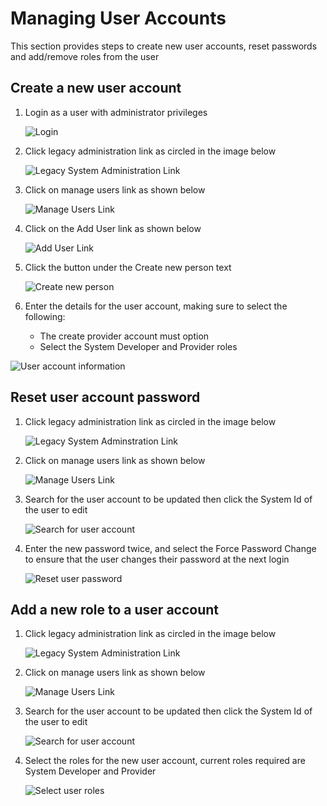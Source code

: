 # Managing User Accounts

This section provides steps to create new user accounts, reset passwords and add/remove roles from the user

## Create a new user account

1. Login as a user with administrator privileges

   ![Login](../images/log_in_as_admin_link.png)

2. Click legacy administration link as circled in the image below

   ![Legacy System Administration Link](../.gitbook/assets/legacy_system%20administration_link.png)

3. Click on manage users link as shown below

   ![Manage Users Link](../images/manage_user_accounts_link.png)

4. Click on the Add User link as shown below

   ![Add User Link](../images/add_user_account_link.png)

5. Click the button under the Create new person text

   ![Create new person](../images/create_new_person_link.png)

6. Enter the details for the user account, making sure to select the following:
    * The create provider account must option
    * Select the System Developer and Provider roles

![User account information](../images/create_user_account_required_fields.png)

## Reset user account password

1. Click legacy administration link as circled in the image below

   ![Legacy System Adminstration Link](../.gitbook/assets/legacy_system%20administration_link.png)

2. Click on manage users link as shown below

   ![Manage Users Link](../.gitbook/assets/manage_user_accounts_link%20%281%29.png)

3. Search for the user account to be updated then click the System Id of the user to edit

   ![Search for user account](../images/manage_user_accounts_link.png)

4. Enter the new password twice, and select the Force Password Change to ensure that the user changes their password at the next login

   ![Reset user password](../images/reset_user_account.png)

## Add a new role to a user account

1. Click legacy administration link as circled in the image below

   ![Legacy System Administration Link](../.gitbook/assets/legacy_system%20administration_link.png)

2. Click on manage users link as shown below

   ![Manage Users Link](../images/manage_user_accounts_link.png)

3. Search for the user account to be updated then click the System Id of the user to edit

   ![Search for user account](../images/manage_user_accounts_link.png)

4. Select the roles for the new user account, current roles required are System Developer and Provider

   ![Select user roles](../images/update_user_roles.png)



